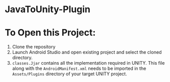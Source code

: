 # JavaToUnity-Plugin

# To Open this Project:
1. Clone the repository
2. Launch Android Studio and open existing project and select the cloned directory.
3. ```classes.Jjar``` contains all the implementation required in UNITY. This file along with the ```AndroidManifest.xml``` needs to be imported in the ```Assets/Plugins``` directory of your target UNITY project.
